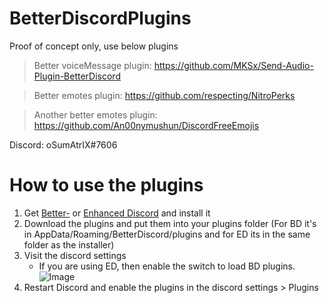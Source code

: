 # BetterDiscordPlugins
Proof of concept only, use below plugins

>Better voiceMessage plugin: https://github.com/MKSx/Send-Audio-Plugin-BetterDiscord

>Better emotes plugin: https://github.com/respecting/NitroPerks

>Another better emotes plugin: https://github.com/An00nymushun/DiscordFreeEmojis

Discord: oSumAtrIX#7606

# How to use the plugins
1. Get [Better-](https://enhanceddiscord.com) or [Enhanced Discord](https://betterdiscord.net/) and install it
1. Download the plugins and put them into your plugins folder (For BD it's in AppData/Roaming/BetterDiscord/plugins and for ED its in the same folder as the installer)
1. Visit the discord settings
	* If you are using ED, then enable the switch to load BD plugins. ![Image](https://i.imgur.com/BPzTLS4.png)
1. Restart Discord and enable the plugins in the discord settings > Plugins
